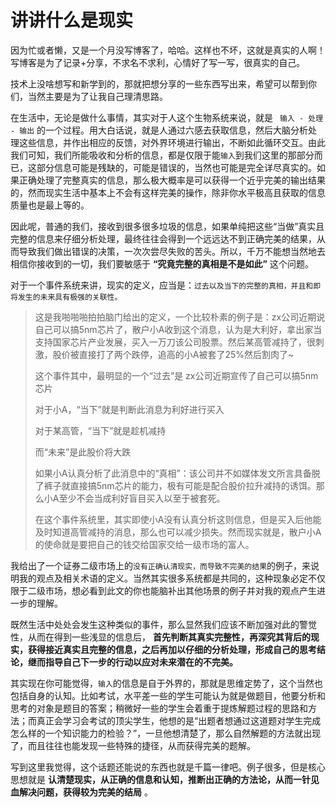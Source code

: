 # 讲讲什么是现实

因为忙或者懒，又是一个月没写博客了，哈哈。这样也不坏，这就是真实的人啊！写博客是为了记录+分享，不求名不求利，心情好了写一写，很真实的自己。

技术上没啥想写和新学到的，那就把想分享的一些东西写出来，希望可以帮到你们，当然主要是为了让我自己理清思路。



在生活中，无论是做什么事情，其实对于人这个生物系统来说，就是 ` 输入 - 处理 - 输出` 的一个过程。用大白话说，就是人通过六感去获取信息，然后大脑分析处理这些信息，并作出相应的反馈，对外界环境进行输出，不断如此循环交互。由此我们可知，我们所能吸收和分析的信息，都是仅限于能`输入`到我们这里的那部分而已，这部分信息可能是残缺的，可能是错误的，当然也可能是完全详尽真实的。如果正确处理了完整真实的信息，那么极大概率是可以获得一个近乎完美的输出结果的，然而现实生活中基本上不会有这样完美的操作，除非你水平极高且获取的信息质量也是最上等的。

因此呢，普通的我们，接收到很多很多垃圾的信息，如果单纯把这些“当做”真实且完整的信息来仔细分析处理，最终往往会得到一个远远达不到正确完美的结果，从而导致我们做出错误的决策，一次次尝尽失败的苦头。所以，千万不能想当然地去相信你接收到的一切，我们要敏感于 **“究竟完整的真相是不是如此”** 这个问题。

对于一个事件系统来讲，现实的定义，应当是：`过去以及当下的完整的真相，并且和即将发生的未来具有极强的关联性。` 

> 这是我啪啪啪拍拍脑门给出的定义，一个比较朴素的例子是：zx公司近期说自己可以搞5nm芯片了，散户小A收到这个消息，认为是大利好，拿出家当支持国家芯片产业发展，买入一万刀该公司股票。然后某高管减持了，很刺激，股价被直接打了两个跌停，追高的小A被套了25%然后割肉了~
>
> 这个事件其中，最明显的一个“过去”是 zx公司近期宣传了自己可以搞5nm芯片
>
> 对于小A，“当下”就是判断此消息为利好进行买入
>
> 对于某高管，“当下”就是趁机减持
>
> 而“未来”是此股价将大跌
>
> 如果小A认真分析了此消息中的“真相”：该公司并不如媒体发文所言具备脱了裤子就直接搞5nm芯片的能力，极有可能是配合股价拉升减持的诱饵。那么小A至少不会当成利好盲目买入以至于被套死。
>
> 在这个事件系统里，其实即使小A没有认真分析这则信息，但是买入后他能及时知道高管减持的消息，那么也可以减少损失。然而现实就是，散户小A的使命就是要把自己的钱交给国家交给一级市场的富人。

我给出了一个证券二级市场上的`没有正确认清现实，而导致不完美的结果`的例子，来说明我的观点及相关术语的定义。当然其实很多系统都是共同的，这种现象必定不仅限于二级市场，想必看到此文的你也能脑补出其他场景的例子并对我的观点产生进一步的理解。



既然生活中处处会发生这种类似的事件，那么显然我们应该不断加强对此的警觉性，从而在得到一些浅显的信息后， **首先判断其真实完整性，再深究其背后的现实，获得接近真实且完整的信息，之后再加以仔细的分析处理，形成自己的思考结论，继而指导自己下一步的行动以应对未来潜在的不完美。** 



其实现在你可能觉得，`输入`的信息是自于外界的，那就是思维定势了，这个当然也包括自身的认知。比如考试，水平差一些的学生可能认为就是做题目，他要分析和思考的对象是题目的答案；稍微好一些的学生会着重于提炼解题过程的思路和方法；而真正会学习会考试的顶尖学生，他想的是“出题者想通过这道题对学生完成怎么样的一个知识能力的检验？”，一旦他想清楚了，那么自然解题的方法就出现了，而且往往也能发现一些特殊的捷径，从而获得完美的题解。



写到这里我觉得，这个话题还能说的东西也就是千篇一律吧。例子很多，但是核心思想就是 **认清楚现实，从正确的信息和认知，推断出正确的方法论，从而一针见血解决问题，获得较为完美的结局** 。



